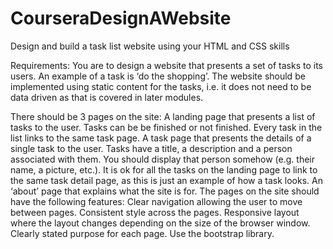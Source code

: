 # CourseraDesignAWebsite
Design and build a task list website using your HTML and CSS skills

Requirements:
You are to design a website that presents a set of tasks to its users. An example of a task is ‘do the shopping’. The website should be implemented using static content for the tasks, i.e. it does not need to be data driven as that is covered in later modules.

There should be 3 pages on the site:
A landing page that presents a list of tasks to the user. Tasks can be be finished or not finished. Every task in the list links to the same task page.
A task page that presents the details of a single task to the user. Tasks have a title, a description and a person associated with them. You should display that person somehow (e.g. their name, a picture, etc.). It is ok for all the tasks on the landing page to link to the same task detail page, as this is just an example of how a task looks.
An ‘about’ page that explains what the site is for.
The pages on the site should have the following features:
Clear navigation allowing the user to move between pages.
Consistent style across the pages.
Responsive layout where the layout changes depending on the size of the browser window.
Clearly stated purpose for each page.
Use the bootstrap library.
